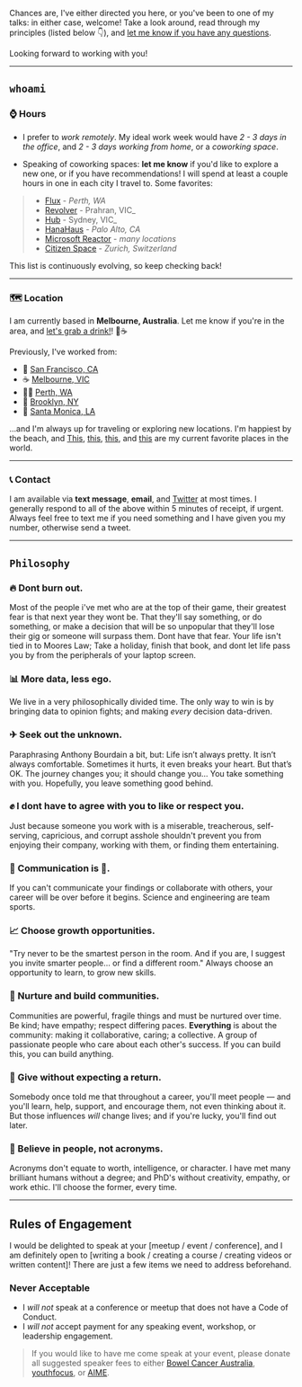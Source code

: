 Chances are, I've either directed you here, or you've been to one of my talks: in either case, welcome! Take a look around, read through my principles (listed below 👇), and [let me know if you have any questions](mailto:jesse@jessemillman.com.au). 

Looking forward to working with you!

*******

## `whoami`

### ⌚ Hours

* I prefer to _work remotely_. My ideal work week would have _2 - 3 days in the office_, and _2 - 3 days working from home_, or a _coworking space_.

* Speaking of coworking spaces: **let me know** if you'd like to explore a new one, or if you have recommendations! I will spend at least a couple hours in one in each city I travel to. Some favorites:

> * [Flux](https://www.fluxperth.com/) - _Perth, WA_
> * [Revolver](http://revolvercoworking.com.au/) - Prahran, VIC_
> * [Hub](https://www.hubaustralia.com/) - Sydney, VIC_
> * [HanaHaus](http://www.hanahaus.com/) - _Palo Alto, CA_
> * [Microsoft Reactor](https://developer.microsoft.com/en-us/reactor/) - _many locations_
> * [Citizen Space](https://citizen-space.ch/) - _Zurich, Switzerland_

This list is continuously evolving, so keep checking back!

***************

### 🗺 Location

I am currently based in **Melbourne, Australia**. Let me know if you're in the area, and [let's grab a drink!](https://calendly.com/jessemillmanpb)! 🍻☕

Previously, I've worked from:

* 🌉 [San Francisco, CA](https://goo.gl/maps/siEibpLGJxVqBngo9)
* ☕ [Melbourne, VIC](https://goo.gl/maps/E514msToyU72)
* 🏄‍♂️ [Perth, WA](https://goo.gl/maps/b4G343o6fNx)
* 🗽 [Brooklyn, NY](https://goo.gl/maps/gAsYqUrpemm)
* 🐚 [Santa Monica, LA](https://goo.gl/maps/SNaNbaCn9bv)

...and I'm always up for traveling or exploring new locations. I'm happiest by the beach, and [This](https://www.georgiaaquarium.org/), [this](http://www.embiggenbooks.com/), [this](http://www.twohandsnyc.com/), and [this](https://www.unionhallny.com/) are my current favorite places in the world. 


*****************

### 📞 Contact

I am available via **text message**, **email**, and [Twitter](https://www.twitter.com/jessemillman) at most times. I generally respond to all of the above within 5 minutes of receipt, if urgent. Always feel free to text me if you need something and I have given you my number, otherwise send a tweet. 

**********

## `Philosophy`

### 🔥 Dont burn out.
Most of the people i've met who are at the top of their game, their greatest fear is that next year they wont be. That they'll say something, or do something, or make a decision that will be so unpopular that they'll lose their gig or someone will surpass them. Dont have that fear. Your life isn't tied in to Moores Law; Take a holiday, finish that book, and dont let life pass you by from the peripherals of your laptop screen. 

### 📊 More data, less ego.
We live in a very philosophically divided time. The only way to win is by bringing data to opinion fights; and making *every* decision data-driven.

### ✈ Seek out the unknown.
Paraphrasing Anthony Bourdain a bit, but: Life isn’t always pretty. It isn’t always comfortable. Sometimes it hurts, it even breaks your heart. But that’s OK. The journey changes you; it should change you... You take something with you. Hopefully, you leave something good behind.

### ✊ I dont have to agree with you to like or respect you.
Just because someone you work with is a miserable, treacherous, self-serving, capricious, and corrupt asshole shouldn't prevent you from enjoying their company, working with them, or finding them entertaining.

### 📢 Communication is 🔑.
If you can't communicate your findings or collaborate with others, your career will be over before it begins. Science and engineering are team sports.

### 📈 Choose growth opportunities.
"Try never to be the smartest person in the room. And if you are, I suggest you invite smarter people… or find a different room." Always choose an opportunity to learn, to grow new skills.

### 👭 Nurture and build communities.
Communities are powerful, fragile things and must be nurtured over time. Be kind; have empathy; respect differing paces. **Everything** is about the community: making it collaborative, caring; a collective. A group of passionate people who care about each other's success. If you can build this, you can build anything.

### 🎁 Give without expecting a return.
Somebody once told me that throughout a career, you'll meet people — and you'll learn, help, support, and encourage them, not even thinking about it. But those influences _will_ change lives; and if you're lucky, you'll find out later.

### 🙏 Believe in people, not acronyms.
Acronyms don't equate to worth, intelligence, or character. I have met many brilliant humans without a degree; and PhD's without creativity, empathy, or work ethic. I'll choose the former, every time.

**********

## Rules of Engagement

I would be delighted to speak at your [meetup / event / conference], and I am definitely open to [writing a book / creating a course / creating videos or written content]! There are just a few items we need to address beforehand.

### Never Acceptable

* I _will not_ speak at a conference or meetup that does not have a Code of Conduct.
* I _will not_ accept payment for any speaking event, workshop, or leadership engagement.
> If you would like to have me come speak at your event, please donate all suggested speaker fees to either [Bowel Cancer Australia](https://www.bowelcanceraustralia.org/), [youthfocus](https://youthfocus.com.au/), or [AIME](https://www.aimementoring.com/).
